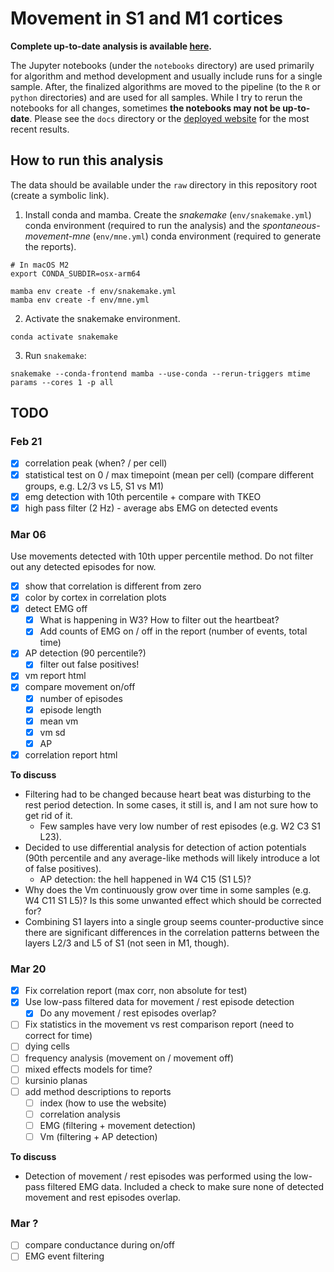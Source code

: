 # Movement in S1 and M1 cortices

**Complete up-to-date analysis is available [here](https://kerseviciute.github.io/movement-s1-m1/).**

The Jupyter notebooks (under the `notebooks` directory) are used primarily for algorithm and method
development and usually include runs for a single sample. After, the finalized algorithms
are moved to the pipeline (to the `R` or `python` directories) and are used for all samples.
While I try to rerun the notebooks for all changes, sometimes **the notebooks may not be up-to-date**.
Please see the `docs` directory or the [deployed website](https://kerseviciute.github.io/movement-s1-m1/)
for the most recent results.

## How to run this analysis

The data should be available under the `raw` directory in this repository root (create a symbolic link).

1. Install conda and mamba. Create the _snakemake_ (`env/snakemake.yml`) conda environment
   (required to run the analysis) and the _spontaneous-movement-mne_ (`env/mne.yml`) conda environment
   (required to generate the reports).

```shell
# In macOS M2
export CONDA_SUBDIR=osx-arm64
```

```shell
mamba env create -f env/snakemake.yml
mamba env create -f env/mne.yml
```

2. Activate the snakemake environment.

```shell
conda activate snakemake
```

3. Run ``snakemake``:

```shell
snakemake --conda-frontend mamba --use-conda --rerun-triggers mtime params --cores 1 -p all
```

## TODO

### Feb 21

- [x] correlation peak (when? / per cell)
- [x] statistical test on 0 / max timepoint (mean per cell) (compare different groups, e.g. L2/3 vs L5, S1 vs M1)
- [x] emg detection with 10th percentile + compare with TKEO
- [x] high pass filter (2 Hz) - average abs EMG on detected events

### Mar 06

Use movements detected with 10th upper percentile method. Do not filter out any
detected episodes for now.

- [x] show that correlation is different from zero
- [x] color by cortex in correlation plots
- [x] detect EMG off
  - [x] What is happening in W3? How to filter out the heartbeat?
  - [x] Add counts of EMG on / off in the report (number of events, total time)
- [x] AP detection (90 percentile?)
  - [x] filter out false positives!
- [x] vm report html
- [x] compare movement on/off
  - [x] number of episodes
  - [x] episode length
  - [x] mean vm
  - [x] vm sd
  - [x] AP
- [x] correlation report html

**To discuss**
- Filtering had to be changed because heart beat was disturbing to the rest period detection. In some cases, it
  still is, and I am not sure how to get rid of it.
  - Few samples have very low number of rest episodes (e.g. W2 C3 S1 L23).
- Decided to use differential analysis for detection of action potentials (90th percentile and any average-like
  methods will likely introduce a lot of false positives).
  - AP detection: the hell happened in W4 C15 (S1 L5)?
- Why does the Vm continuously grow over time in some samples (e.g. W4 C11 S1 L5)? Is this some unwanted effect
  which should be corrected for?
- Combining S1 layers into a single group seems counter-productive since there are significant differences in the
  correlation patterns between the layers L2/3 and L5 of S1 (not seen in M1, though).

### Mar 20

- [x] Fix correlation report (max corr, non absolute for test)
- [x] Use low-pass filtered data for movement / rest episode detection
  - [x] Do any movement / rest episodes overlap?
- [ ] Fix statistics in the movement vs rest comparison report (need to correct for time)
- [ ] dying cells
- [ ] frequency analysis (movement on / movement off)
- [ ] mixed effects models for time?
- [ ] kursinio planas
- [ ] add method descriptions to reports
  - [ ] index (how to use the website)
  - [ ] correlation analysis
  - [ ] EMG (filtering + movement detection)
  - [ ] Vm (filtering + AP detection)

**To discuss**
- Detection of movement / rest episodes was performed using the low-pass filtered EMG data. Included
  a check to make sure none of detected movement and rest episodes overlap.

### Mar ?

- [ ] compare conductance during on/off
- [ ] EMG event filtering
